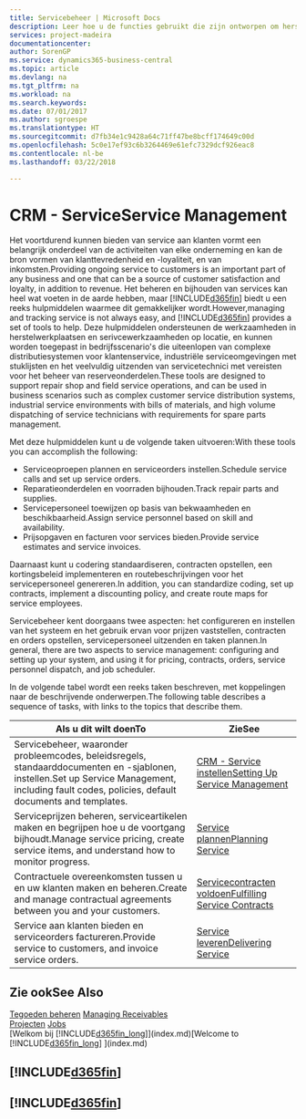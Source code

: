 ```yaml
---
title: Servicebeheer | Microsoft Docs
description: Leer hoe u de functies gebruikt die zijn ontworpen om herstelwerkplaats- en serivcewerkzaamheden te ondersteunen.
services: project-madeira
documentationcenter: 
author: SorenGP
ms.service: dynamics365-business-central
ms.topic: article
ms.devlang: na
ms.tgt_pltfrm: na
ms.workload: na
ms.search.keywords: 
ms.date: 07/01/2017
ms.author: sgroespe
ms.translationtype: HT
ms.sourcegitcommit: d7fb34e1c9428a64c71ff47be8bcff174649c00d
ms.openlocfilehash: 5c0e17ef93c6b3264469e61efc7329dcf926eac8
ms.contentlocale: nl-be
ms.lasthandoff: 03/22/2018

---
```

# <a name="service-management"></a><span data-ttu-id="f7033-103">CRM - Service</span><span class="sxs-lookup"><span data-stu-id="f7033-103">Service Management</span></span>
<span data-ttu-id="f7033-104">Het voortdurend kunnen bieden van service aan klanten vormt een belangrijk onderdeel van de activiteiten van elke onderneming en kan de bron vormen van klanttevredenheid en -loyaliteit, en van inkomsten.</span><span class="sxs-lookup"><span data-stu-id="f7033-104">Providing ongoing service to customers is an important part of any business and one that can be a source of customer satisfaction and loyalty, in addition to revenue.</span></span> <span data-ttu-id="f7033-105">Het beheren en bijhouden van services kan heel wat voeten in de aarde hebben, maar [!INCLUDE[d365fin](includes/d365fin_md.md)] biedt u een reeks hulpmiddelen waarmee dit gemakkelijker wordt.</span><span class="sxs-lookup"><span data-stu-id="f7033-105">However,managing and tracking service is not always easy, and [!INCLUDE[d365fin](includes/d365fin_md.md)] provides a set of tools to help.</span></span> <span data-ttu-id="f7033-106">Deze hulpmiddelen ondersteunen de werkzaamheden in herstelwerkplaatsen en serivcewerkzaamheden op locatie, en kunnen worden toegepast in bedrijfsscenario's die uiteenlopen van complexe distributiesystemen voor klantenservice, industriële serviceomgevingen met stuklijsten en het veelvuldig uitzenden van servicetechnici met vereisten voor het beheer van reserveonderdelen.</span><span class="sxs-lookup"><span data-stu-id="f7033-106">These tools are designed to support repair shop and field service operations, and can be used in business scenarios such as complex customer service distribution systems, industrial service environments with bills of materials, and high volume dispatching of service technicians with requirements for spare parts management.</span></span>  

 <span data-ttu-id="f7033-107">Met deze hulpmiddelen kunt u de volgende taken uitvoeren:</span><span class="sxs-lookup"><span data-stu-id="f7033-107">With these tools you can accomplish the following:</span></span>  

* <span data-ttu-id="f7033-108">Serviceoproepen plannen en serviceorders instellen.</span><span class="sxs-lookup"><span data-stu-id="f7033-108">Schedule service calls and set up service orders.</span></span>  
* <span data-ttu-id="f7033-109">Reparatieonderdelen en voorraden bijhouden.</span><span class="sxs-lookup"><span data-stu-id="f7033-109">Track repair parts and supplies.</span></span>  
* <span data-ttu-id="f7033-110">Servicepersoneel toewijzen op basis van bekwaamheden en beschikbaarheid.</span><span class="sxs-lookup"><span data-stu-id="f7033-110">Assign service personnel based on skill and availability.</span></span>  
* <span data-ttu-id="f7033-111">Prijsopgaven en facturen voor services bieden.</span><span class="sxs-lookup"><span data-stu-id="f7033-111">Provide service estimates and service invoices.</span></span>  

<span data-ttu-id="f7033-112">Daarnaast kunt u codering standaardiseren, contracten opstellen, een kortingsbeleid implementeren en routebeschrijvingen voor het servicepersoneel genereren.</span><span class="sxs-lookup"><span data-stu-id="f7033-112">In addition, you can standardize coding, set up contracts, implement a discounting policy, and create route maps for service employees.</span></span>  

<span data-ttu-id="f7033-113">Servicebeheer kent doorgaans twee aspecten: het configureren en instellen van het systeem en het gebruik ervan voor prijzen vaststellen, contracten en orders opstellen, servicepersoneel uitzenden en taken plannen.</span><span class="sxs-lookup"><span data-stu-id="f7033-113">In general, there are two aspects to service management: configuring and setting up your system, and using it for pricing, contracts, orders, service personnel dispatch, and job scheduler.</span></span>  

<span data-ttu-id="f7033-114">In de volgende tabel wordt een reeks taken beschreven, met koppelingen naar de beschrijvende onderwerpen.</span><span class="sxs-lookup"><span data-stu-id="f7033-114">The following table describes a sequence of tasks, with links to the topics that describe them.</span></span>   

|<span data-ttu-id="f7033-115">**Als u dit wilt doen**</span><span class="sxs-lookup"><span data-stu-id="f7033-115">**To**</span></span>|<span data-ttu-id="f7033-116">**Zie**</span><span class="sxs-lookup"><span data-stu-id="f7033-116">**See**</span></span>|  
|------------|-------------|  
|<span data-ttu-id="f7033-117">Servicebeheer, waaronder probleemcodes, beleidsregels, standaarddocumenten en -sjablonen, instellen.</span><span class="sxs-lookup"><span data-stu-id="f7033-117">Set up Service Management, including fault codes, policies, default documents and templates.</span></span>|[<span data-ttu-id="f7033-118">CRM - Service instellen</span><span class="sxs-lookup"><span data-stu-id="f7033-118">Setting Up Service Management</span></span>](service-setup-service.md)|  
|<span data-ttu-id="f7033-119">Serviceprijzen beheren, serviceartikelen maken en begrijpen hoe u de voortgang bijhoudt.</span><span class="sxs-lookup"><span data-stu-id="f7033-119">Manage service pricing, create service items, and understand how to monitor progress.</span></span>|[<span data-ttu-id="f7033-120">Service plannen</span><span class="sxs-lookup"><span data-stu-id="f7033-120">Planning Service</span></span>](service-plan-service.md)|  
|<span data-ttu-id="f7033-121">Contractuele overeenkomsten tussen u en uw klanten maken en beheren.</span><span class="sxs-lookup"><span data-stu-id="f7033-121">Create and manage contractual agreements between you and your customers.</span></span>|[<span data-ttu-id="f7033-122">Servicecontracten voldoen</span><span class="sxs-lookup"><span data-stu-id="f7033-122">Fulfilling Service Contracts</span></span>](service-fulfill-service-contracts.md)|  
|<span data-ttu-id="f7033-123">Service aan klanten bieden en serviceorders factureren.</span><span class="sxs-lookup"><span data-stu-id="f7033-123">Provide service to customers, and invoice service orders.</span></span>|[<span data-ttu-id="f7033-124">Service leveren</span><span class="sxs-lookup"><span data-stu-id="f7033-124">Delivering Service</span></span>](service-deliver-service.md)|  

## <a name="see-also"></a><span data-ttu-id="f7033-125">Zie ook</span><span class="sxs-lookup"><span data-stu-id="f7033-125">See Also</span></span>  
<span data-ttu-id="f7033-126">[Tegoeden beheren](receivables-manage-receivables.md) </span><span class="sxs-lookup"><span data-stu-id="f7033-126">[Managing Receivables](receivables-manage-receivables.md) </span></span>  
<span data-ttu-id="f7033-127">[Projecten](projects-how-create-jobs.md) </span><span class="sxs-lookup"><span data-stu-id="f7033-127">[Jobs](projects-how-create-jobs.md) </span></span>  
<span data-ttu-id="f7033-128">[Welkom bij [!INCLUDE[d365fin_long](includes/d365fin_long_md.md)]](index.md)</span><span class="sxs-lookup"><span data-stu-id="f7033-128">[Welcome to [!INCLUDE[d365fin_long](includes/d365fin_long_md.md)] ](index.md)</span></span>

## [!INCLUDE[d365fin](includes/free_trial_md.md)]  
## [!INCLUDE[d365fin](includes/training_link_md.md)]

